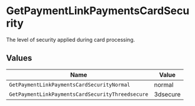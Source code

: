 # GetPaymentLinkPaymentsCardSecurity

The level of security applied during card processing.


## Values

| Name                                             | Value                                            |
| ------------------------------------------------ | ------------------------------------------------ |
| `GetPaymentLinkPaymentsCardSecurityNormal`       | normal                                           |
| `GetPaymentLinkPaymentsCardSecurityThreedsecure` | 3dsecure                                         |